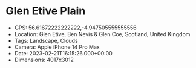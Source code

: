 # Glen Etive Plain

- GPS: 56.61672222222222,-4.947505555555556
- Location: Glen Etive, Ben Nevis & Glen Coe, Scotland, United Kingdom
- Tags: Landscape, Clouds
- Camera: Apple iPhone 14 Pro Max
- Date: 2023-02-21T16:15:26.000+00:00
- Dimensions: 4017x3012
